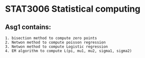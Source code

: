 # STAT3006 Statistical computing
## Asg1 contains:
```
1. bisection method to compute zero points
2. Netwon method to compute poisson regression
3. Netwon method to compute Logistic regression
4. EM algorithm to compute L(pi, mu1, mu2, sigma1, sigma2)
```
